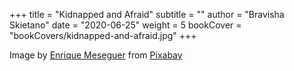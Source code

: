 +++
title = "Kidnapped and Afraid"
subtitle = ""
author = "Bravisha Skietano"
date = "2020-06-25"
weight = 5
bookCover = "bookCovers/kidnapped-and-afraid.jpg"
+++

Image by <a href="https://pixabay.com/users/darksouls1-2189876/?utm_source=link-attribution&amp;utm_medium=referral&amp;utm_campaign=image&amp;utm_content=4182841">Enrique Meseguer</a> from <a href="https://pixabay.com/?utm_source=link-attribution&amp;utm_medium=referral&amp;utm_campaign=image&amp;utm_content=4182841">Pixabay</a>
